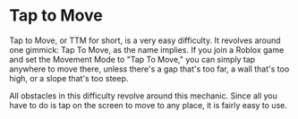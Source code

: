 # Tap to Move

Tap to Move, or TTM for short, is a very easy difficulty. It revolves around one gimmick: Tap To Move, as the name implies. If you join a Roblox game and set the Movement Mode to "Tap To Move," you can simply tap anywhere to move there, unless there's a gap that's too far, a wall that's too high, or a slope that's too steep.

All obstacles in this difficulty revolve around this mechanic. Since all you have to do is tap on the screen to move to any place, it is fairly easy to use.